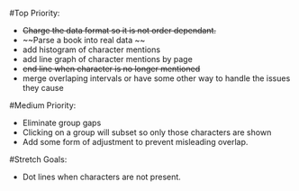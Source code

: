 

#Top Priority:
- ~~Charge the data format so it is not order dependant.~~
- ~~Parse a book into real data ~~
- add histogram of character mentions
- add line graph of character mentions by page
- ~~end line when character is no longer mentioned~~
- merge overlaping intervals or have some other way to handle the issues they cause

#Medium Priority:
- Eliminate group gaps
- Clicking on a group will subset so only those characters are shown
- Add some form of adjustment to prevent misleading overlap.

#Stretch Goals:
- Dot lines when characters are not present.
